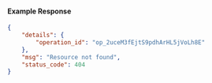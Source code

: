 <!-- Code generated for API Clients. DO NOT EDIT. -->

#### Example Response

```json
{
	"details": {
		"operation_id": "op_2uceM3fEjtS9pdhArHL5jVoLh8E"
	},
	"msg": "Resource not found",
	"status_code": 404
}
```
